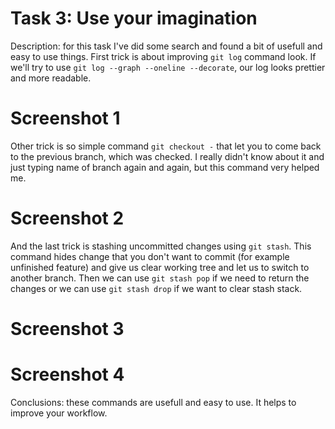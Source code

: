 # Task 3: Use your imagination

Description: for this task I've did some search and found a bit of usefull and easy to use things.
First trick is about improving `git log` command look. If we'll try to use
`git log --graph --oneline --decorate`, our log looks prettier and more readable.

# Screenshot 1

Other trick is so simple command `git checkout -` that let you to come back to the previous branch,
which was checked. I really didn't know about it and just typing name of branch again and again,
but this command very helped me.

# Screenshot 2

And the last trick is stashing uncommitted changes using `git stash`. This command hides change
that you don't want to commit (for example unfinished feature) and give us clear working tree
and let us to switch to another branch. Then we can use `git stash pop` if we need to return the changes
or we can use `git stash drop` if we want to clear stash stack.

# Screenshot 3
# Screenshot 4

Conclusions: these commands are usefull and easy to use. It helps to improve your workflow.
